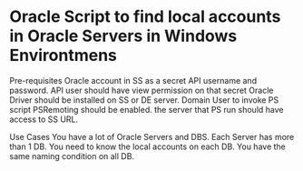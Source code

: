 # Oracle Script to find local accounts in Oracle Servers in Windows Environtmens
Pre-requisites
Oracle account in SS as a secret
API username and password. API user should have view permission on that secret
Oracle Driver should be installed on SS or DE server.
Domain User to invoke PS script
PSRemoting should be enabled.
the server that PS run should have access to SS URL. 

Use Cases
You have a lot of Oracle Servers and DBS. Each Server has more than 1 DB. You need to know the local accounts on each DB. You have the same naming condition on all DB.
